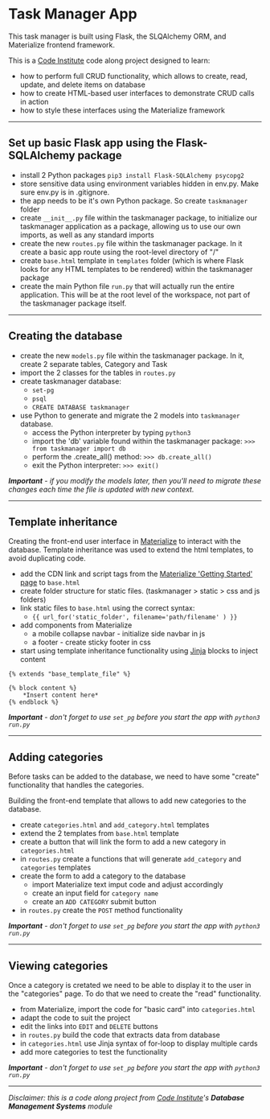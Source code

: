 # Task Manager App

This task manager is built using Flask, the SLQAlchemy ORM, and Materialize frontend framework.

This is a [Code Institute](https://codeinstitute.net/) code along project designed to learn:
- how to perform full CRUD functionality, which allows to create, read, update, and delete items on database
- how to create HTML-based user interfaces to demonstrate CRUD calls in action
- how to style these interfaces using the Materialize framework

---

## Set up basic Flask app using the Flask-SQLAlchemy package

- install 2 Python packages `pip3 install Flask-SQLAlchemy psycopg2`
- store sensitive data using environment variables hidden in env.py. Make sure env.py is in .gitignore.
- the app needs to be it's own Python package. So create `taskmanager` folder
- create `__init__.py` file within the taskmanager package, to initialize our taskmanager application as a package, allowing us to use our own imports, as well as any standard imports
- create the new `routes.py` file within the taskmanager package. In it create a basic app route using the root-level directory of "/"
- create `base.html` template in `templates` folder (which is where Flask looks for any HTML templates to be rendered) within the taskmanager package 
- create the main Python file `run.py` that will actually run the entire application. This will be at the root level of the workspace, not part of the taskmanager package itself.

---

## Creating the database

- create the new `models.py` file within the taskmanager package. In it, create 2 separate tables, Category and Task
- import the 2 classes for the tables in `routes.py`
- create taskmanager database: 
    - `set-pg`
    - `psql`
    - `CREATE DATABASE taskmanager`
- use Python to generate and migrate the 2 models into `taskmanager` database.
    - access the Python interpreter by typing `python3`
    - import the 'db' variable found within the taskmanager package: `>>> from taskmanager import db`
    - perform the .create_all() method: `>>> db.create_all()`
    - exit the Python interpreter: `>>> exit()`

*__Important__ - if you modify the models later, then you'll need to migrate these changes each time the file is updated with new context.*

---
 
## Template inheritance

Creating the front-end user interface in [Materialize](https://materializecss.com/) to interact with the database. Template inheritance was used to extend the html templates, to avoid duplicating code.
- add the CDN link and script tags from the [Materialize 'Getting Started' page](https://materializecss.com/getting-started.html) to `base.html`
- create folder structure for static files. (taskmanager > static > css and js folders)
- link static files to `base.html` using the correct syntax:
    - `{{ url_for('static_folder', filename='path/filename' ) }}`
- add components from Materialize
    - a mobile collapse navbar - initialize side navbar in js
    - a footer - create sticky footer in css
- start using template inheritance functionality using [Jinja](https://palletsprojects.com/p/jinja/) blocks to inject content
```
{% extends "base_template_file" %}

{% block content %}
    *Insert content here* 
{% endblock %}
```

*__Important__ - don't forget to use `set_pg` before you start the app with `python3 run.py`*

---

## Adding categories

Before tasks can be added to the database, we need to have some "create" functionality that handles the categories. 

Building the front-end template that allows to add new categories to the database.
- create `categories.html` and `add_category.html` templates
- extend the 2 templates from `base.html` template
- create a button that will link the form to add a new category in `categories.html`
- in `routes.py` create a functions that will generate `add_category` and `categories` templates
- create the form to add a category to the database
    - import Materialize text imput code and adjust accordingly
    - create an input field for `category name`
    - create an `ADD CATEGORY` submit button
- in `routes.py` create the `POST` method functionality

*__Important__ - don't forget to use `set_pg` before you start the app with `python3 run.py`*

---

## Viewing categories

Once a category is cretated we need to be able to display it to the user in the "categories" page. To do that we need to create the "read" functionality.

- from Materialize, import the code for "basic card" into `categories.html`
- adapt the code to suit the project
- edit the links into `EDIT` and `DELETE` buttons
- in `routes.py` build the code that extracts data from database
- in `categories.html` use Jinja syntax of for-loop to display multiple cards
- add more categories to test the functionality

*__Important__ - don't forget to use `set_pg` before you start the app with `python3 run.py`*

---

*Disclaimer: this is a code along project from [Code Institute](https://codeinstitute.net/)'s **Database Management Systems** module*